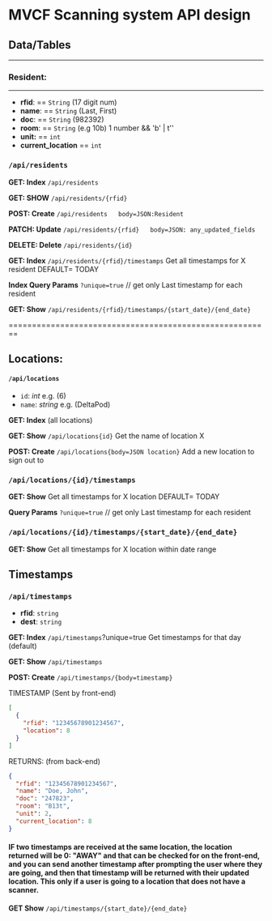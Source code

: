 # MVCF Scanning system API design

## Data/Tables

---

### Resident:

---

- **rfid**: == `String` (17 digit num)
- **name**: == `String` (Last, First)
- **doc**: == `String` (982392)
- **room**: == `String` (e.g 10b) 1 number && 'b' | t''
- **unit:** == `int`
- **current_location** == `int`

### `/api/residents`

**GET: Index** `/api/residents`

**GET: SHOW** `/api/residents/{rfid}`

**POST: Create** `/api/residents   body=JSON:Resident`

**PATCH: Update** `/api/residents/{rfid}   body=JSON: any_updated_fields`

**DELETE: Delete** `/api/residents/{id}`

**GET: Index** `/api/residents/{rfid}/timestamps`
Get all timestamps for X resident DEFAULT= TODAY

**Index Query Params** `?unique=true` // get only Last timestamp for each resident

**GET: Show** `/api/residents/{rfid}/timestamps/{start_date}/{end_date}`

========================================================

## Locations:

#### `/api/locations`

- `id`: _int_ e.g. (6)
- `name`: _string_ e.g. (DeltaPod)

**GET: Index** (all locations)

**GET: Show** `/api/locations{id}` Get the name of location X

**POST: Create** `/api/locations{body=JSON location}` Add a new location to sign out to

### `/api/locations/{id}/timestamps`

**GET: Show** Get all timestamps for X location DEFAULT= TODAY

**Query Params** `?unique=true` // get only Last timestamp for each resident

### `/api/locations/{id}/timestamps/{start_date}/{end_date}`

**GET: Show** Get all timestamps for X location within date range

## Timestamps

### `/api/timestamps`

- **rfid**: `string`
- **dest**: `string`

**GET: Index** `/api/timestamps`?unique=true
Get timestamps for that day (default)

**GET: Show** `/api/timestamps`

**POST: Create** `/api/timestamps/{body=timestamp}`

TIMESTAMP (Sent by front-end)

```json
[
  {
    "rfid": "12345678901234567",
    "location": 8
  }
]
```

RETURNS: (from back-end)

```json
{
  "rfid": "12345678901234567",
  "name": "Doe, John",
  "doc": "247823",
  "room": "B13t",
  "unit": 2,
  "current_location": 8
}
```

#### IF two timestamps are received at the same location, the location returned will be 0: "AWAY" and that can be checked for on the front-end, and you can send another timestamp after prompting the user where they are going, and then that timestamp will be returned with their updated location. This only if a user is going to a location that does not have a scanner.

**GET Show** `/api/timestamps/{start_date}/{end_date}`
